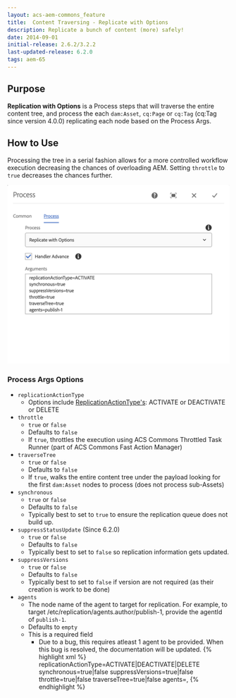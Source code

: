 ```yaml
---
layout: acs-aem-commons_feature
title:  Content Traversing - Replicate with Options
description: Replicate a bunch of content (more) safely!
date: 2014-09-01
initial-release: 2.6.2/3.2.2
last-updated-release: 6.2.0
tags: aem-65
---
```


## Purpose

**Replication with Options** is a Process steps that will traverse the entire content tree, and process the each `dam:Asset`, `cq:Page` or `cq:Tag` (cq:Tag since version 4.0.0) replicating each node based on the Process Args.

## How to Use

Processing the tree in a serial fashion allows for a more controlled workflow execution decreasing the chances of overloading AEM. Setting `throttle` to `true` decreases the chances further.

![Workflow - Replication with Options](images/replicate-with-options-process-args.png)


### Process Args Options

* `replicationActionType`
  * Options include [ReplicationActionType's](/acs-aem-commons/aem/6-0/develop/ref/javadoc/com/day/cq/replication/ReplicationActionType.html): ACTIVATE or DEACTIVATE or DELETE
* `throttle`
  * `true` or `false`
  * Defaults to `false`
  * If `true`, throttles the execution using ACS Commons Throttled Task Runner (part of ACS Commons Fast Action Manager)
* `traverseTree`
  * `true` or `false`
  * Defaults to `false`
  * If `true`, walks the entire content tree under the payload looking for the first `dam:Asset` nodes to process (does not process sub-Assets)
* `synchronous`
  * `true` or `false`
  * Defaults to `false`
  * Typically best to set to `true` to ensure the replication queue does not build up.
* `suppressStatusUpdate` (Since 6.2.0)
  * `true` or `false`
  * Defaults to `false`
  * Typically best to set to `false` so replication information gets updated.
* `suppressVersions`
  * `true` or `false`
  * Defaults to `false`
  * Typically best to set to `false` if version are not required (as their creation is work to be done)
* `agents`
   * The node name of the agent to target for replication. For example, to target /etc/replication/agents.author/publish-1, provide the agentId of `publish-1`.
   * Defaults to `empty`
   * This is a required field
     * Due to a bug, this requires atleast 1 agent to be provided. When this bug is resolved, the documentation will be updated.
  {% highlight xml %}
  replicationActionType=ACTIVATE|DEACTIVATE|DELETE
  synchronous=true|false
  suppressVersions=true|false
  throttle=true|false
  traverseTree=true|false
  agents=<agent-node-name>,<agent-node-name>
  {% endhighlight %}
